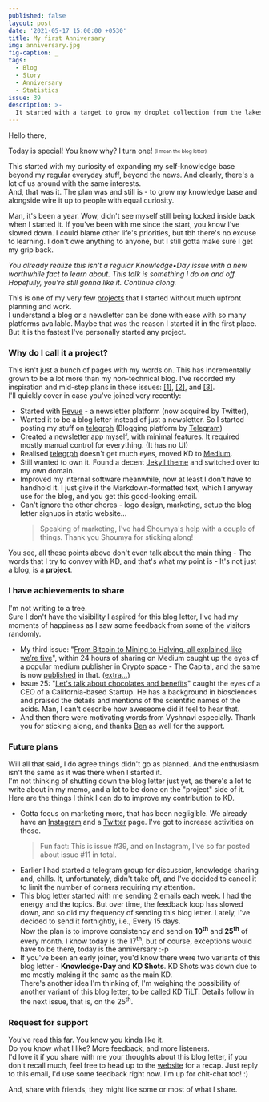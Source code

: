 ```yaml
---
published: false
layout: post
date: '2021-05-17 15:00:00 +0530'
title: My first Anniversary
img: anniversary.jpg
fig-caption: _
tags:
  - Blog
  - Story
  - Anniversary
  - Statistics
issue: 39
description: >-
  It started with a target to grow my droplet collection from the lakes of Knowledge. And it's been a worthwhile year. Hear my story!
---
```

Hello there,

Today is special! You know why? I turn one! <sub><sup>(I mean the blog letter)</sup></sub>  

This started with my curiosity of expanding my self-knowledge base beyond my regular everyday stuff, beyond the news. And clearly, there's a lot of us around with the same interests.  
And, that was it. The plan was and still is - to grow my knowledge base and alongside wire it up to people with equal curiosity.  

Man, it's been a year. Wow, didn't see myself still being locked inside back when I started it. If you've been with me since the start, you know I've slowed down. I could blame other life's priorities, but tbh there's no excuse to learning. I don't owe anything to anyone, but I still gotta make sure I get my grip back.  

_You already realize this isn't a regular Knowledge•Day issue with a new worthwhile fact to learn about. This talk is something I do on and off. Hopefully, you're still gonna like it. Continue along._  

This is one of my very few [projects](https://ohyash.github.io/#two) that I started without much upfront planning and work.  
I understand a blog or a newsletter can be done with ease with so many platforms available. Maybe that was the reason I started it in the first place. But it is the fastest I've personally started any project.  

### Why do I call it a project?
This isn't just a bunch of pages with my words on. This has incrementally grown to be a lot more than my non-technical blog. I've recorded my inspiration and mid-step plans in these issues: [[1]](https://telegra.ph/the-story-06-18), [[2]](https://knowledgeday.in/a-quarter-of-texts/), and [[3]](https://knowledgeday.in/half-year/).  
I'll quickly cover in case you've joined very recently:
  - Started with [Revue](https://www.getrevue.co/profile/KnowledgeDay?) - a newsletter platform (now acquired by Twitter),
  - Wanted it to be a blog letter instead of just a newsletter. So I started posting my stuff on [telegrph](https://telegra.ph/KnowledgeDay-Issues-06-11) (Blogging platform by [Telegram](https://telegram.org/))
  - Created a newsletter app myself, with minimal features. It required mostly manual control for everything. (It has no UI)
  - Realised [telegrph](https://telegra.ph/KnowledgeDay-Issues-06-11) doesn't get much eyes, moved KD to [Medium](https://ohyash.medium.com/).
  - Still wanted to own it. Found a decent [Jekyll theme](https://github.com/artemsheludko/flexible-jekyll) and switched over to my own domain.
  - Improved my internal software meanwhile, now at least I don't have to handhold it. I just give it the Markdown-formatted text, which I anyway use for the blog, and you get this good-looking email.  
  - Can't ignore the other chores - logo design, marketing, setup the blog letter signups in static website...
    > Speaking of marketing, I've had Shoumya's help with a couple of things. Thank you Shoumya for sticking along!

You see, all these points above don't even talk about the main thing - The words that I try to convey with KD, and that's what my point is - It's not just a blog, is a **project**.  

### I have achievements to share
I'm not writing to a tree.  
Sure I don't have the visibility I aspired for this blog letter, I've had my moments of happiness as I saw some feedback from some of the visitors randomly.
  - My third issue: "[From Bitcoin to Mining to Halving, all explained like we’re five](https://medium.com/the-capital/from-bitcoin-to-mining-to-halving-all-explained-like-were-five-3ca5ba2cef8)", within 24 hours of sharing on Medium caught up the eyes of a popular medium publisher in Crypto space - The Capital, and the same is now [published]((https://medium.com/the-capital/from-bitcoin-to-mining-to-halving-all-explained-like-were-five-3ca5ba2cef8)) in that. ([extra...](https://tenor.cards/?p=QXQgdGhlIGJvdHRvbSBvZiB0aGUgYml0Y29pbiBwb3N0LCBJIHNoYXJlZCBteSBhbmFseXNpcyBvZiBiaXRjb2luJ3MgcHJpY2UgaGlrZSBhZnRlciB0aGUgaGFsdmluZy4gQW4geWVhciBsYXRlciwgd2UncmUgbG9va2luZyBhdCBhbG1vc3QgMTJ4IHByaWNlIGluY3JlYXNlIHNpbmNlLiBBIGJpZyBmb3IgdGhlIGZhdGhlciBvZiBhbGwgY3J5cHRvIGN1cnJlbmNpZXM=))  
  - Issue 25: "[Let's talk about chocolates and benefits](https://knowledgeday.in/chocolates/)" caught the eyes of a CEO of a California-based Startup. He has a background in biosciences and praised the details and mentions of the scientific names of the acids. Man, I can't describe how aweseome did it feel to hear that.  
  - And then there were motivating words from Vyshnavi especially. Thank you for sticking along, and thanks [Ben](https://perspectiveix.com/) as well for the support.

### Future plans
Will all that said, I do agree things didn't go as planned. And the enthusiasm isn't the same as it was there when I started it.  
I'm not thinking of shutting down the blog letter just yet, as there's a lot to write about in my memo, and a lot to be done on the "project" side of it. Here are the things I think I can do to improve my contribution to KD.  
  - Gotta focus on marketing more, that has been negligible. We already have an [Instagram](http://instagram.com/knowledgedaynl) and a [Twitter](twitter.com/knowledgeDayNL) page. I've got to increase activities on those.
    > Fun fact: This is issue #39, and on Instagram, I've so far posted about issue #11 in total.
  - Earlier I had started a telegram group for discussion, knowledge sharing and, chills. It, unfortunately, didn't take off, and I've decided to cancel it to limit the number of corners requiring my attention.
  - This blog letter started with me sending 2 emails each week. I had the energy and the topics. But over time, the feedback loop has slowed down, and so did my frequency of sending this blog letter. Lately, I've decided to send it fortnightly, i.e., Every 15 days.  
  Now the plan is to improve consistency and send on **10<sup>th</sup>** and **25<sup>th</sup>** of every month. I know today is the 17<sup>th</sup>, but of course, exceptions would have to be there, today is the anniversary :-p
  - If you've been an early joiner, you'd know there were two variants of this blog letter - **Knowledge•Day** and **KD Shots**. KD Shots was down due to me mostly making it the same as the main KD.  
  There's another idea I'm thinking of, I'm weighing the possibility of another variant of this blog letter, to be called KD TiLT. Details follow in the next issue, that is, on the 25<sup>th</sup>.    

### Request for support
You've read this far. You know you kinda like it.  
Do you know what I like? More feedback, and more listeners.  
I'd love it if you share with me your thoughts about this blog letter, if you don't recall much, feel free to head up to the [website](https://knowledgeday.in/) for a recap. Just reply to this email, I'd use some feedback right now. I'm up for chit-chat too! :)  

And, share with friends, they might like some or most of what I share.